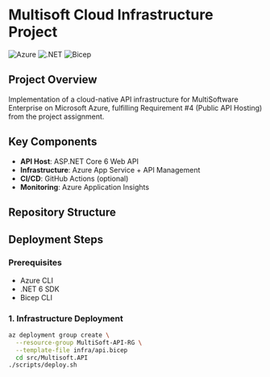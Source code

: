 # Multisoft Cloud Infrastructure Project

![Azure](https://img.shields.io/badge/Azure-0089D6?logo=microsoft-azure&logoColor=white)
![.NET](https://img.shields.io/badge/.NET-512BD4?logo=dotnet&logoColor=white)
![Bicep](https://img.shields.io/badge/Bicep-3399FF?logo=microsoft-azure&logoColor=white)

## Project Overview
Implementation of a cloud-native API infrastructure for MultiSoftware Enterprise on Microsoft Azure, fulfilling Requirement #4 (Public API Hosting) from the project assignment.

## Key Components
- **API Host**: ASP.NET Core 6 Web API
- **Infrastructure**: Azure App Service + API Management
- **CI/CD**: GitHub Actions (optional)
- **Monitoring**: Azure Application Insights

## Repository Structure


## Deployment Steps

### Prerequisites
- Azure CLI
- .NET 6 SDK
- Bicep CLI

### 1. Infrastructure Deployment
```bash
az deployment group create \
  --resource-group MultiSoft-API-RG \
  --template-file infra/api.bicep
  cd src/Multisoft.API
./scripts/deploy.sh
